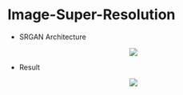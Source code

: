 # Image-Super-Resolution

* SRGAN Architecture

<p align = "center">
  <img src = "https://user-images.githubusercontent.com/51883796/82537161-c4970f80-9b73-11ea-9a95-330f8525f8ba.PNG">
</p>

* Result

<p align = "center">
  <img src = "https://user-images.githubusercontent.com/51883796/109609122-7d579980-7b5d-11eb-82c8-5ebed542c360.png">
</p>


